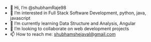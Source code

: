 - 👋 Hi, I’m @shubhamRaje98
- 👀 I’m interested in Full Stack Software Development, python, java, javascript
- 🌱 I’m currently learning Data Structure and Analysis, Angular
- 💞️ I’m looking to collaborate on web development projects
- 📫 How to reach me: shubhamshejaval@gmail.com

<!---
shubhamRaje98/shubhamRaje98 is a ✨ special ✨ repository because its `README.md` (this file) appears on your GitHub profile.
You can click the Preview link to take a look at your changes.
--->
